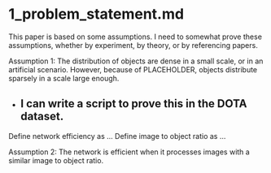 # 1_problem_statement.md

This paper is based on some assumptions. I need to somewhat prove these assumptions, whether by experiment, by theory, or by referencing papers.

Assumption 1: The distribution of objects are dense in a small scale, or in an artificial scenario. However, because of PLACEHOLDER, objects distribute sparsely in a scale large enough. 
- I can write a script to prove this in the DOTA dataset. 
  - 

Define network efficiency as ...
Define image to object ratio as ...

Assumption 2: The network is efficient when it processes images with a similar image to object ratio. 